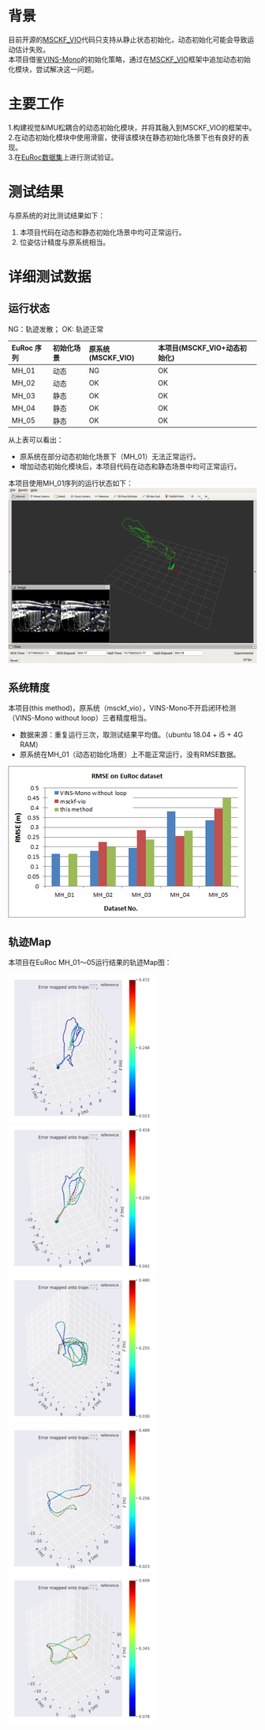 # 背景
目前开源的[MSCKF_VIO](https://github.com/KumarRobotics/msckf_vio)代码只支持从静止状态初始化，动态初始化可能会导致运动估计失败。  
本项目借鉴[VINS-Mono](https://github.com/HKUST-Aerial-Robotics/VINS-Mono)的初始化策略，通过在[MSCKF_VIO](https://github.com/KumarRobotics/msckf_vio)框架中追加动态初始化模块，尝试解决这一问题。
# 主要工作
1.构建视觉&IMU松耦合的动态初始化模块，并将其融入到MSCKF_VIO的框架中。  
2.在动态初始化模块中使用滑窗，使得该模块在静态初始化场景下也有良好的表现。  
3.在[EuRoc数据集](https://projects.asl.ethz.ch/datasets/doku.php?id=kmavvisualinertialdatasets)上进行测试验证。
# 测试结果
与原系统的对比测试结果如下：
1. 本项目代码在动态和静态初始化场景中均可正常运行。
2. 位姿估计精度与原系统相当。
# 详细测试数据
## 运行状态  
NG：轨迹发散； OK: 轨迹正常

| EuRoc 序列 | 初始化场景 |原系统(MSCKF_VIO) | 本项目(MSCKF_VIO+动态初始化) |
|:----------|:---------|:--------------|:------|
| MH_01 | 动态 | NG | OK |
| MH_02 | 动态 | OK | OK |
| MH_03 | 静态 | OK | OK |
| MH_04 | 静态 | OK | OK |
| MH_05 | 静态 | OK | OK |

从上表可以看出：
* 原系统在部分动态初始化场景下（MH_01）无法正常运行。
* 增加动态初始化模块后，本项目代码在动态和静态场景中均可正常运行。

本项目使用MH_01序列的运行状态如下：
![gui](images/MH_01_rviz_resized.png "MH_01_gui")  
## 系统精度
本项目(this method)，原系统（msckf_vio），VINS-Mono不开启闭环检测（VINS-Mono without loop）三者精度相当。  
* 数据来源：重复运行三次，取测试结果平均值。（ubuntu 18.04 + i5 + 4G RAM）
* 原系统在MH_01（动态初始化场景）上不能正常运行，没有RMSE数据。

![rmse](images/msckf-vio-sfm.png "rmse")  
## 轨迹Map
本项目在EuRoc MH_01～05运行结果的轨迹Map图：

![traj](images/MH_01.resized.png "image01")  ![traj](images/MH_02.resized.png "image02") 
![traj](images/MH_03.resized.png "image03")  ![traj](images/MH_04.resized.png "image04") 
![traj](images/MH_05.resized.png "image05") 
